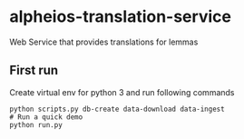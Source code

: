 # alpheios-translation-service
Web Service that provides translations for lemmas

## First run 

Create virtual env for python 3 and run following commands

```shell
python scripts.py db-create data-download data-ingest
# Run a quick demo
python run.py
```